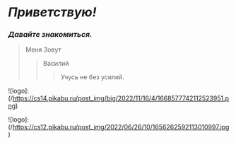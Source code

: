 # _Приветствую!_

### *Давайте знакомиться.*

> Меня Зовут 
>> Василий
>>> Учусь не без усилий. 

![logo]: (/https://cs14.pikabu.ru/post_img/big/2022/11/16/4/1668577742112523951.png)

![logo]:(/https://cs12.pikabu.ru/post_img/2022/06/26/10/1656262592113010997.jpg)
